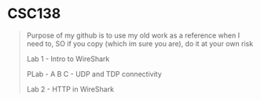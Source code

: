 # CSC138

>Purpose of my github is to use my old work as a reference when I need to, SO if you copy (which im sure you are), do it at your own risk
>
>Lab 1 - Intro to WireShark
>
>PLab - A B C - UDP and TDP connectivity
>
>Lab 2 - HTTP in WireShark
>
